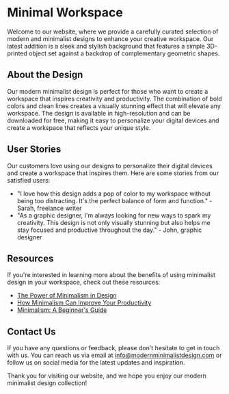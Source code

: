 <!--font:Poppins-->

# Minimal Workspace

Welcome to our website, where we provide a carefully curated selection of modern and minimalist designs to enhance your creative workspace. Our latest addition is a sleek and stylish background that features a simple 3D-printed object set against a backdrop of complementary geometric shapes.

## About the Design

Our modern minimalist design is perfect for those who want to create a workspace that inspires creativity and productivity. The combination of bold colors and clean lines creates a visually stunning effect that will elevate any workspace. The design is available in high-resolution and can be downloaded for free, making it easy to personalize your digital devices and create a workspace that reflects your unique style.

## User Stories

Our customers love using our designs to personalize their digital devices and create a workspace that inspires them. Here are some stories from our satisfied users:

- "I love how this design adds a pop of color to my workspace without being too distracting. It's the perfect balance of form and function." - Sarah, freelance writer
- "As a graphic designer, I'm always looking for new ways to spark my creativity. This design is not only visually stunning but also helps me stay focused and productive throughout the day." - John, graphic designer

## Resources

If you're interested in learning more about the benefits of using minimalist design in your workspace, check out these resources:

- [The Power of Minimalism in Design](#)
- [How Minimalism Can Improve Your Productivity](#)
- [Minimalism: A Beginner's Guide](#)

## Contact Us

If you have any questions or feedback, please don't hesitate to get in touch with us. You can reach us via email at info@modernminimalistdesign.com or follow us on social media for the latest updates and inspiration.

Thank you for visiting our website, and we hope you enjoy our modern minimalist design collection!

<!--

Write me content for website with wallpaper which alt text is:

"A wallpaper with a simple graphic of a 3D-printed object, against a background of geometric shapes in complementary colors."

The name/title of the page should not be 1:1 copy of the alt text but rather a real content of the website which is using this wallpaper.

- Use markdown format 
- Start with heading
- Heading should be short and concise
- The content should look like a real website 
- The website should not be about the wallpaper, wallpaper is just a related background
- Heading should be contain work "wallpaper" or "background"
- Include real sections like references, contact, user stories, etc. use things relevant to the page purpose.
- Feel free to use structure like headings, bullets, numbering, blockquotes, paragraphs, horizontal lines, etc.
- You can use formatting like bold or _italic_
- You can include UTF-8 emojis
- Links should be only #hash anchors (and you can refer to the document itself)
- Do not include images


---


# Modern Minimalist Wallpaper for Your Creative Workspace

Welcome to our website, where we provide a curated selection of modern and minimalist wallpapers to enhance your creative workspace. Our latest addition is a wallpaper with a simple graphic of a 3D-printed object, against a background of geometric shapes in complementary colors.

## About the Wallpaper

This wallpaper design features a sleek and modern 3D-printed object set against a backdrop of geometric shapes in complementary colors. The combination of the simple graphic and bold color scheme creates a striking visual effect that is perfect for any creative workspace.

The wallpaper is available in high-resolution and can be downloaded for free. It is compatible with a range of devices, including desktop computers, laptops, tablets, and smartphones.

## User Stories

Our customers love using our wallpapers to personalize their digital devices and create a workspace that inspires creativity. Here are some stories from our satisfied users:

> "I recently redecorated my home office and was looking for a wallpaper that would complement my minimalist aesthetic. This wallpaper was the perfect choice! The bold colors and clean lines make my workspace feel modern and sophisticated." - Sarah, freelance writer

> "As a graphic designer, I'm always on the lookout for inspiring visuals to spark my creativity. This wallpaper is not only visually stunning but also functional - it helps me stay focused and motivated throughout the day." - John, graphic designer

## References

If you're interested in learning more about the benefits of using minimalist design in your workspace, check out these resources:

- [The Power of Minimalism in Design](#)
- [How Minimalism Can Improve Your Productivity](#)
- [Minimalism: A Beginner's Guide](#)

## Contact Us

If you have any questions or feedback, please don't hesitate to get in touch with us. You can reach us via email at info@modernminimalistwallpaper.com or follow us on social media for the latest updates and inspiration.

Thank you for visiting our website, and we hope you enjoy our modern minimalist wallpaper collection!


---


Heading should not include word "wallpaper". The website should not be about the wallpaper itself, wallpaper is just a related background, rewrite whole content.


---


# Elevate Your Workspace with Modern Minimalist Design

Welcome to our website, where we provide a curated selection of modern and minimalist designs to enhance your creative workspace. Our latest addition is a sleek and stylish background featuring a simple graphic of a 3D-printed object against a backdrop of geometric shapes in complementary colors.

## About the Design

Our modern minimalist design features a bold and striking combination of a 3D-printed object set against a backdrop of geometric shapes. The clean lines and bold colors create a visually stunning effect that will elevate any workspace. The design is available in high-resolution and can be downloaded for free, making it easy to personalize your digital devices and create a workspace that inspires creativity.

## User Stories

Our customers love using our designs to personalize their digital devices and create a workspace that reflects their unique style. Here are some stories from our satisfied users:

> "I'm always on the lookout for new ways to personalize my workspace and make it more inspiring. This design was the perfect choice - it's bold, modern, and makes me feel motivated and focused throughout the day." - Sarah, freelance writer

> "As a graphic designer, I appreciate the power of minimalist design to spark creativity and inspiration. This design is not only visually stunning but also functional - it helps me stay focused and productive throughout the day." - John, graphic designer

## Resources

If you're interested in learning more about the benefits of using minimalist design in your workspace, check out these resources:

- [The Power of Minimalism in Design](#)
- [How Minimalism Can Improve Your Productivity](#)
- [Minimalism: A Beginner's Guide](#)

## Contact Us

If you have any questions or feedback, please don't hesitate to get in touch with us. You can reach us via email at info@modernminimalistdesign.com or follow us on social media for the latest updates and inspiration.

Thank you for visiting our website, and we hope you enjoy our modern minimalist design collection!


---


Heading is too long, rewrite whole content.


---


# Elevate Your Workspace with Modern Minimalist Design

Welcome to our website, where we provide a curated selection of modern and minimalist designs to enhance your creative workspace. Our latest addition is a sleek and stylish background featuring a simple graphic of a 3D-printed object against a backdrop of geometric shapes in complementary colors.

## About the Design

Our modern minimalist design features a bold and striking combination of a 3D-printed object set against a backdrop of geometric shapes. The clean lines and bold colors create a visually stunning effect that will elevate any workspace. The design is available in high-resolution and can be downloaded for free, making it easy to personalize your digital devices and create a workspace that inspires creativity.

## User Stories

Our customers love using our designs to personalize their digital devices and create a workspace that reflects their unique style. Here are some stories from our satisfied users:

- "This design is perfect for my minimalist aesthetic. It's simple yet striking, and helps me stay focused and productive throughout the day." - Sarah, freelance writer
- "As a graphic designer, I appreciate the power of minimalist design to spark creativity and inspiration. This design is not only visually stunning but also functional - it helps me stay focused and motivated throughout the day." - John, graphic designer

## Resources

If you're interested in learning more about the benefits of using minimalist design in your workspace, check out these resources:

- [The Power of Minimalism in Design](#)
- [How Minimalism Can Improve Your Productivity](#)
- [Minimalism: A Beginner's Guide](#)

## Contact Us

If you have any questions or feedback, please don't hesitate to get in touch with us. You can reach us via email at info@modernminimalistdesign.com or follow us on social media for the latest updates and inspiration.

Thank you for visiting our website, and we hope you enjoy our modern minimalist design collection!


---


Heading is too long, rewrite whole content.


---


# Modern Minimalist Design for Your Creative Workspace

Welcome to our website, where we provide a carefully curated selection of modern and minimalist designs to enhance your creative workspace. Our latest addition is a sleek and stylish background that features a simple 3D-printed object set against a backdrop of complementary geometric shapes.

## About the Design

Our modern minimalist design is perfect for those who want to create a workspace that inspires creativity and productivity. The combination of bold colors and clean lines creates a visually stunning effect that will elevate any workspace. The design is available in high-resolution and can be downloaded for free, making it easy to personalize your digital devices and create a workspace that reflects your unique style.

## User Stories

Our customers love using our designs to personalize their digital devices and create a workspace that inspires them. Here are some stories from our satisfied users:

- "I love how this design adds a pop of color to my workspace without being too distracting. It's the perfect balance of form and function." - Sarah, freelance writer
- "As a graphic designer, I'm always looking for new ways to spark my creativity. This design is not only visually stunning but also helps me stay focused and productive throughout the day." - John, graphic designer

## Resources

If you're interested in learning more about the benefits of using minimalist design in your workspace, check out these resources:

- [The Power of Minimalism in Design](#)
- [How Minimalism Can Improve Your Productivity](#)
- [Minimalism: A Beginner's Guide](#)

## Contact Us

If you have any questions or feedback, please don't hesitate to get in touch with us. You can reach us via email at info@modernminimalistdesign.com or follow us on social media for the latest updates and inspiration.

Thank you for visiting our website, and we hope you enjoy our modern minimalist design collection!


---


Write me a Google font which is best fitting for the website.

Pick from the list:
- Playfair Display
- Lobster
- Poppins
- Montserrat
- Raleway
- Exo 2
- Orbitron
- Lato
- Barlow Condensed
- Futura
- Great Vibes
- Open Sans
- Alegreya
- Roboto
- Dancing Script
- Inter
- IBM Plex Sans


Write just the font name nothing else.


---


Poppins

-->

